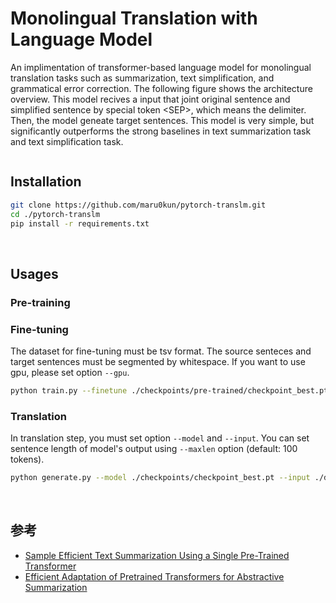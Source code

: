 # Monolingual Translation with Language Model
An implimentation of transformer-based language model for monolingual translation tasks
such as summarization, text simplification, and grammatical error correction.
The following figure shows the architecture overview. This model recives a input that
joint original sentence and simplified sentence by special token \<SEP\>, which means
the delimiter. Then, the model geneate target sentences. 
This model is very simple, but significantly outperforms the strong baselines in text summarization task and text simplification task.

![]()
<br>


## Installation
```sh
git clone https://github.com/maru0kun/pytorch-translm.git
cd ./pytorch-translm
pip install -r requirements.txt
```
<br>


## Usages
### Pre-training

### Fine-tuning
The dataset for fine-tuning must be tsv format.
The source senteces and target sentences must be segmented by whitespace.
If you want to use gpu, please set option `--gpu`.

```sh
python train.py --finetune ./checkpoints/pre-trained/checkpoint_best.pt --train ./data/sample_train.tsv --valid ./data/sample_valid.tsv --savedir ./checkpoints --gpu
```

### Translation
In translation step, you must set option `--model` and `--input`.
You can set sentence length of model's output using `--maxlen` option (default: 100 tokens).

```sh
python generate.py --model ./checkpoints/checkpoint_best.pt --input ./data/sample_test.txt --gpu
```

<br>



## 参考
- [Sample Efficient Text Summarization Using a Single Pre-Trained Transformer](https://arxiv.org/abs/1905.08836)
- [Efficient Adaptation of Pretrained Transformers for Abstractive Summarization](https://arxiv.org/abs/1906.00138)

